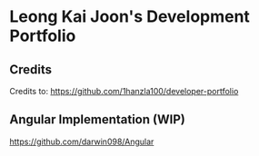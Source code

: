 # Leong Kai Joon's Development Portfolio

## Credits
Credits to: https://github.com/1hanzla100/developer-portfolio

## Angular Implementation (WIP)
https://github.com/darwin098/Angular
